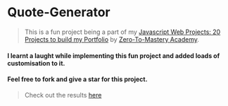 # Quote-Generator

> This is a fun project being a part of my [Javascript Web Projects: 20 Projects to build my Portfolio](https://www.udemy.com/course/javascript-web-projects-to-build-your-portfolio-resume/) by [Zero-To-Mastery Academy](https://zerotomastery.io/).

#### I learnt a laught while implementing this fun project and added loads of customisation to it.

#### Feel free to fork and give a star for this project.

> Check out the results [here]()
